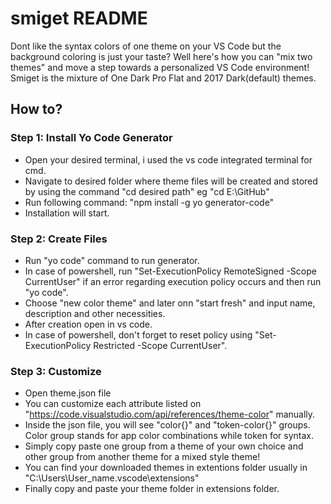 # smiget README

Dont like the syntax colors of one theme on your VS Code but the background coloring is just your taste? Well here's how you can "mix two themes" and move a step towards a personalized VS Code environment! Smiget is the mixture of One Dark Pro Flat and 2017 Dark(default) themes.

## How to?

### Step 1: Install Yo Code Generator
* Open your desired terminal, i used the vs code integrated terminal for cmd.
* Navigate to desired folder where theme files will be created and stored by using the command "cd desired path" eg "cd E:\GitHub"
* Run following command: "npm install -g yo generator-code"
* Installation will start.

### Step 2: Create Files
* Run "yo code" command to run generator.
* In case of powershell, run "Set-ExecutionPolicy RemoteSigned -Scope CurrentUser" if an error regarding execution policy occurs and then run "yo code".
* Choose "new color theme" and later onn "start fresh" and input name, description and other necessities. 
* After creation open in vs code.
* In case of powershell, don't forget to reset policy using "Set-ExecutionPolicy Restricted -Scope CurrentUser".

### Step 3: Customize
* Open theme.json file
* You can customize each attribute listed on "https://code.visualstudio.com/api/references/theme-color" manually.
* Inside the json file, you will see "color{}" and "token-color{}" groups. Color group stands for app color combinations while token for syntax.
* Simply copy paste one group from a theme of your own choice and other group from another theme for a mixed style theme!
* You can find your downloaded themes in extentions folder usually in "C:\Users\User_name\.vscode\extensions"
* Finally copy and paste your theme folder in extensions folder.
